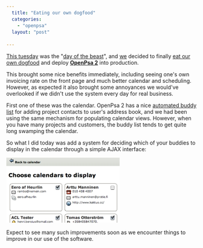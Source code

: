 ```yaml
---
  title: "Eating our own dogfood"
  categories: 
    - "openpsa"
  layout: "post"

---
```

[This tuesday][2] was the "[day of the beast][1]", and [we][4] decided to finally [eat our own dogfood][3] and deploy __[OpenPsa 2][5]__ into production.

This brought some nice benefits immediately, including seeing one's own invoicing rate on the front page and much better calendar and scheduling. However, as expected it also brought some annoyances we would've overlooked if we didn't use the system every day for real business.

First one of these was the calendar. OpenPsa 2 has a nice [automated buddy list][6] for adding project contacts to user's address book, and we had been using the same mechanism for populating calendar views. However, when you have many projects and customers, the buddy list tends to get quite long swamping the calendar.

So what I did today was add a system for deciding which of your buddies to display in the calendar through a simple AJAX interface:

![Choosing buddies to display in calendar](/files/openpsa2-calendar-subscription.jpg)

Expect to see many such improvements soon as we encounter things to improve in our use of the software.

[1]: http://binarybonsai.com/archives/2006/06/06/666/
[2]: http://en.wikipedia.org/wiki/Current_events#June_6.2C_2006_.28Tuesday.29
[3]: http://en.wikipedia.org/wiki/Eat_one's_own_dog_food
[4]: http://www.nemein.com/
[5]: http://www.openpsa.org/version2/
[6]: http://www.bergie.iki.fi/blog/openpsa2--minor-features-matter.html